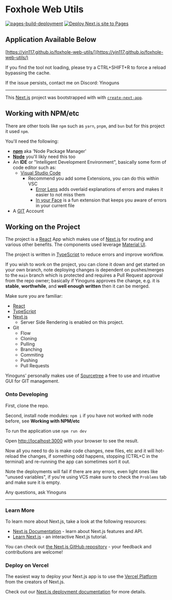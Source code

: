 # Foxhole Web Utils
[![pages-build-deployment](https://github.com/Yin117/foxhole-web-utils/actions/workflows/pages/pages-build-deployment/badge.svg?branch=main)](https://github.com/Yin117/foxhole-web-utils/actions/workflows/pages/pages-build-deployment) [![Deploy Next.js site to Pages](https://github.com/Yin117/foxhole-web-utils/actions/workflows/deploy.yml/badge.svg?branch=main)](https://github.com/Yin117/foxhole-web-utils/actions/workflows/deploy.yml)

## Application Available Below
[https://yin117.github.io/foxhole-web-utils/](https://yin117.github.io/foxhole-web-utils/)

If you find the tool not loading, please try a CTRL+SHIFT+R to force a reload bypassing the cache.

If the issue persists, contact me on Discord: Yinoguns

---

This [Next.js](https://nextjs.org) project was bootstrapped with with [`create-next-app`](https://nextjs.org/docs/app/api-reference/cli/create-next-app).

## Working with NPM/etc

There are other tools like `npm` such as `yarn`, `pnpm`, and `bun` but for this project it used `npm`.

You'll need the following:
- [**npm**](https://docs.npmjs.com/downloading-and-installing-node-js-and-npm) aka 'Node Package Manager'
- [**Node**](https://nodejs.org/en/download) you'll likly need this too
- An **IDE** or "Intelligent Development Environment", basically some form of code editor such as:
  - [Visual Studio Code](https://code.visualstudio.com/)
    - Recommend you add some Extensions, you can do this within VSC
      - [Error Lens](https://marketplace.visualstudio.com/items?itemName=usernamehw.errorlens) adds overlaid explanations of errors and makes it easier to not miss them
      - [In your Face](https://marketplace.visualstudio.com/items?itemName=TTOOWA.in-your-face-incredible) is a fun extension that keeps you aware of errors in your current file
- A [GIT](https://github.com/) Account

## Working on the Project
The project is a [React](https://react.dev/) App which makes use of [Next.js](https://nextjs.org/learn) for routing and various other benefits.
The components used leverage [Material UI](https://mui.com/material-ui/getting-started/).

The project is written in [TypeScript](https://www.typescriptlang.org/docs/handbook/2/basic-types.html#explicit-types) to reduce errors and improve workflow.

If you wish to work on the project, you can clone it down and get started on your own branch, note deploying changes is dependent on pushes/merges to the `main` branch which is protected and requires a Pull Request approval from the repo owner; basically if Yinoguns approves the change, e.g. it is **stable**, **worthwhile**, and **well enough written** then it can be merged.

Make sure you are familiar:
- [React](https://react.dev/)
- [TypeScript](https://www.typescriptlang.org/docs/handbook/2/basic-types.html#explicit-types)
- [Next.js](https://nextjs.org/learn)
  - Server Side Rendering is enabled on this project.
- Git
  - Flow
  - Cloning
  - Pulling
  - Branching
  - Commiting
  - Pushing
  - Pull Requests

Yinoguns' personally makes use of [Sourcetree](https://www.sourcetreeapp.com/) a free to use and intuative GUI for GIT management.

### Onto Developing

First, clone the repo.

Second, install node modules: `npm i` if you have not worked with node before, see **Working with NPM/etc**

To run the application use `npm run dev`

Open [http://localhost:3000](http://localhost:3000) with your browser to see the result.

Now all you need to do is make code changes, new files, etc and it will hot-reload the changes, if something odd happens, stopping (CTRL+C in the terminal) and re-running the app can sometimes sort it out.

Note the deployments will fail if there are any errors, even light ones like "unused variables", if you're using VCS make sure to check the `Problems` tab and make sure it is empty.

Any questions, ask Yinoguns



---

### Learn More

To learn more about Next.js, take a look at the following resources:

- [Next.js Documentation](https://nextjs.org/docs) - learn about Next.js features and API.
- [Learn Next.js](https://nextjs.org/learn) - an interactive Next.js tutorial.

You can check out [the Next.js GitHub repository](https://github.com/vercel/next.js) - your feedback and contributions are welcome!

### Deploy on Vercel

The easiest way to deploy your Next.js app is to use the [Vercel Platform](https://vercel.com/new?utm_medium=default-template&filter=next.js&utm_source=create-next-app&utm_campaign=create-next-app-readme) from the creators of Next.js.

Check out our [Next.js deployment documentation](https://nextjs.org/docs/app/building-your-application/deploying) for more details.

